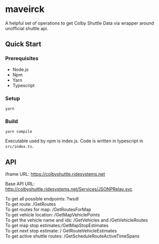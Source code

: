 # maveirck
A helpful set of operations to get Colby Shuttle Data via wrapper around unofficial shuttle api.

## Quick Start

### Prerequisites
* Node.js
* Npm
* Yarn
* Typescript

### Setup
`yarn`

### Build
`yarn compile` <br>

Executable used by npm is index.js. Code is written in typescript in `src/index.ts`.

## API
iframe URL: https://colbyshuttle.ridesystems.net

Base API URL: http://colbyshuttle.ridesystems.net/Services/JSONPRelay.svc

To get all possible endpoints: ?wsdl <br>
To get route: /GetRoutes  <br>
To get routes for map: /GetRoutesForMap  <br>
To get vehicle location: /GetMapVehiclePoints <br>
To get the vehicle name and ids: /GetVehicles and /GetVehicleRoutes <br>
To get map stop estimates:/GetMapStopEstimates <br>
To get next stop estimate: / GetRouteVehicleEstimates <br>
To get active shuttle routes: /GetScheduleRouteActiveTimeSpans
